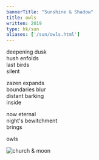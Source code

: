 ```yaml
---
bannerTitle: "Sunshine & Shadow" 
title: owls
written: 2019
type: hk/sun
aliases: ['/sun/owls.html']
---
```


deepening dusk  
hush enfolds  
last birds  
silent  

zazen expands  
boundaries blur  
distant barking  
inside  

now eternal  
night's bewitchment  
brings 

owls

![church & moon](/images/bucket/churchFullMoon.jpg "church & moon")
